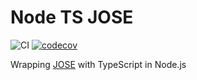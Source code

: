 # Node TS JOSE

![CI](https://github.com/evan361425/node-ts-jose/actions/workflows/CI.yml/badge.svg)
[![codecov](https://codecov.io/gh/evan361425/node-ts-jose/branch/master/graph/badge.svg)](https://codecov.io/gh/evan361425/node-ts-jose)

Wrapping [JOSE](https://github.com/panva/jose) with TypeScript in Node.js
